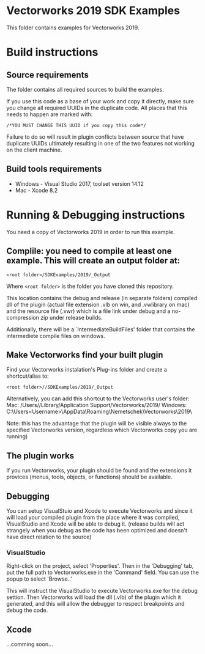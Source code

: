 # Vectorworks 2019 SDK Examples

This folder contains examples for Vectorworks 2019.

# Build instructions

## Source requirements

The folder contains all required sources to build the examples.

If you use this code as a base of your work and copy it directly, make sure you change all required UUIDs in the duplicate code. All places that this needs to happen are marked with:
```
/*YOU MUST CHANGE THIS UUID if you copy this code*/
```
Failure to do so will result in plugin conflicts between source that have duplicate UUIDs ultimately resulting in one of the two features not working on the client machine.

## Build tools requirements
- Windows - Visual Studio 2017, toolset version 14.12
- Mac - Xcode 8.2

# Running & Debugging instructions

You need a copy of Vectorworks 2019 in order to run this example.

## Complile: you need to compile at least one example. This will create an output folder at:
```
<root folder>/SDKExamples/2019/_Output
```
Where `<root folder>` is the folder you have cloned this repository.

This location contains the debug and release (in separate folders) compiled dll of the plugin (actual file extension .vlb on win, and .vwlibrary on mac) and the resource file (.vwr) which is a file link under debug and a no-compression zip under release builds.

Additionally, there will be a `IntermediateBuildFiles' folder that contains the intermediete compile files on windows.

## Make Vectorworks find your built plugin

Find your Vectorworks instalation's Plug-ins folder and create a shortcut/alias to:
```
<root folder>//SDKExamples/2019/_Output
```

Alternatively, you can add this shortcut to the Vectorworks user's folder:
 Mac: /Users/<Username>/Library/Application Support/Vectorworks/2019/
 Windows: C:\Users\<Username>\AppData\Roaming\Nemetschek\Vectorworks\2019\
  
Note: this has the advantage that the plugin will be visible always to the specified Vectorworks version, regardless which Vectorworks copy you are running)
  
## The plugin works

If you run Vectorworks, your plugin should be found and the extensions it provices (menus, tools, objects, or functions) should be available.

## Debugging

You can setup VisualStuio and Xcode to execute Vectorworks and since it will load your compiled plugin from the place where it was compiled, VisualStudio and Xcode will be able to debug it. (release builds will act strangely when you debug as the code has been optimized and doesn't have direct relation to the source)

### VisualStudio

Right-click on the project, select 'Properties'. Then in the 'Debugging' tab, put the full path to Vectorworks.exe in the 'Command' field. You can use the popup to select 'Browse..'

This will instruct the VisualStudio to execute Vectorworks.exe for the debug settion. Then Vectorworks will load the dll (.vlb) of the plugin which it generated, and this will allow the debugger to respect breakpoints and debug the code.

## Xcode

...comming soon...
